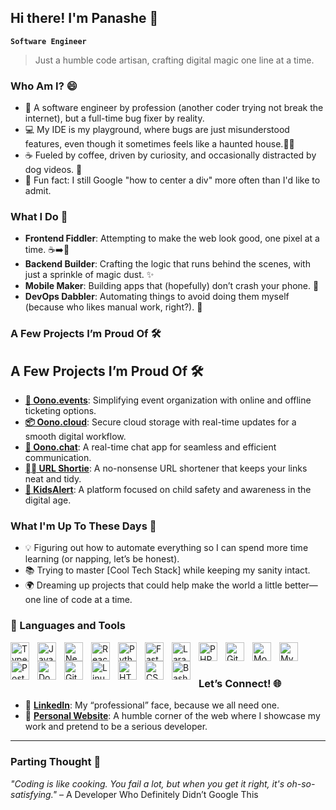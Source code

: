## Hi there! I'm Panashe 🐼

**`Software Engineer`**
> Just a humble code artisan, crafting digital magic one line at a time.

### Who Am I? 😄

- 🎉 A software engineer by profession (another coder trying not break the internet), but a full-time bug fixer by reality.
- 💻 My IDE is my playground, where bugs are just misunderstood features, even though it sometimes feels like a haunted house.🧟‍♂️
- ☕ Fueled by coffee, driven by curiosity, and occasionally distracted by dog videos. 🐶
- 🧠 Fun fact: I still Google "how to center a div" more often than I'd like to admit.

### What I Do 🚀

- **Frontend Fiddler**: Attempting to make the web look good, one pixel at a time. ☕➡️🎨
- **Backend Builder**: Crafting the logic that runs behind the scenes, with just a sprinkle of magic dust. ✨
- **Mobile Maker**: Building apps that (hopefully) don’t crash your phone. 📱
- **DevOps Dabbler**: Automating things to avoid doing them myself (because who likes manual work, right?). 🤖

### A Few Projects I’m Proud Of 🛠️

## A Few Projects I’m Proud Of 🛠️

- **[🚀 Oono.events](https://oono.events)**: Simplifying event organization with online and offline ticketing options.
- **[📦 Oono.cloud](https://oono.cloud)**: Secure cloud storage with real-time updates for a smooth digital workflow.
- **[💬 Oono.chat](https://oono.chat)**: A real-time chat app for seamless and efficient communication.
- **[⛓️‍💥 URL Shortie](https://url.shortie.one)**: A no-nonsense URL shortener that keeps your links neat and tidy.
- **[👶 KidsAlert](https://kidsalert.co.zw)**: A platform focused on child safety and awareness in the digital age.


### What I'm Up To These Days 💼

- 💡 Figuring out how to automate everything so I can spend more time learning (or napping, let’s be honest).
- 📚 Trying to master [Cool Tech Stack] while keeping my sanity intact.
- 🌍 Dreaming up projects that could help make the world a little better—one line of code at a time.

### 🧰 Languages and Tools

<img align="left" alt="TypeScript" width="30px" style="padding-right:10px;" src="https://cdn.jsdelivr.net/gh/devicons/devicon/icons/typescript/typescript-plain.svg" />
<img align="left" alt="JavaScript" width="30px" style="padding-right:10px;" src="https://cdn.jsdelivr.net/gh/devicons/devicon/icons/javascript/javascript-plain.svg" />
<img align="left" alt="Next.js" width="30px" style="padding-right:10px;" src="https://cdn.jsdelivr.net/gh/devicons/devicon@latest/icons/nextjs/nextjs-original.svg" />
<img align="left" alt="React" width="30px" style="padding-right:10px;" src="https://cdn.jsdelivr.net/gh/devicons/devicon/icons/react/react-original.svg" />
<img align="left" alt="Python" width="30px" style="padding-right:10px;" src="https://cdn.jsdelivr.net/gh/devicons/devicon/icons/python/python-plain.svg" />
<img align="left" alt="FastApi" width="30px" style="padding-right:10px" src="https://cdn.jsdelivr.net/gh/devicons/devicon@latest/icons/fastapi/fastapi-plain.svg" />
<img align="left" alt="Laravel" width="30px" style="padding-right:10px" src="https://cdn.jsdelivr.net/gh/devicons/devicon@latest/icons/laravel/laravel-original.svg" />
<img align="left" alt="PHP" width="30px" style="padding-right:10px" src="https://cdn.jsdelivr.net/gh/devicons/devicon@latest/icons/php/php-original.svg" />
<img align="left" alt="GitHub" width="30px" style="padding-right:10px;" src="https://cdn.jsdelivr.net/gh/devicons/devicon/icons/github/github-original.svg" />
<img align="left" alt="MongoDB" width="30px" style="padding-right:10px;" src="https://cdn.jsdelivr.net/gh/devicons/devicon@latest/icons/mongodb/mongodb-original.svg" />
<img align="left" alt="MySQL" width="30px" style="padding-right:10px;" src="https://cdn.jsdelivr.net/gh/devicons/devicon@latest/icons/mongodb/mongodb-original.svg" />
<img align="left" alt="PostgreSQL" width="30px" style="padding-right:10px;" src="https://cdn.jsdelivr.net/gh/devicons/devicon@latest/icons/postgresql/postgresql-original.svg" />
<img align="left" alt="Docker" width="30px" style="padding-right:10px;" src="https://cdn.jsdelivr.net/gh/devicons/devicon@latest/icons/docker/docker-original.svg" />
<img align="left" alt="Git" width="30px" style="padding-right:10px;" src="https://cdn.jsdelivr.net/gh/devicons/devicon/icons/git/git-original.svg" />
<img align="left" alt="Linux" width="30px" style="padding-right:10px;" src="https://cdn.jsdelivr.net/gh/devicons/devicon/icons/linux/linux-original.svg" />
<img align="left" alt="HTML" width="30px" style="padding-right:10px;" src="https://cdn.jsdelivr.net/gh/devicons/devicon/icons/html5/html5-plain.svg" />
<img align="left" alt="CSS" width="30px" style="padding-right:10px;" src="https://cdn.jsdelivr.net/gh/devicons/devicon/icons/css3/css3-plain.svg" />
<img align="left" alt="Bash" width="30px" style="padding-right:10px;" src="https://cdn.jsdelivr.net/gh/devicons/devicon/icons/bash/bash-original.svg" />
<br />

#

### Let’s Connect! 🌐

- 💼 **[LinkedIn]([https://linkedin.com/in/panashe-mapika](https://www.linkedin.com/in/panashe-mapika/))**: My “professional” face, because we all need one.
- 🌟 **[Personal Website](https://panashe.codes)**: A humble corner of the web where I showcase my work and pretend to be a serious developer.

---

### Parting Thought 🧠
*"Coding is like cooking. You fail a lot, but when you get it right, it's oh-so-satisfying."* – A Developer Who Definitely Didn’t Google This

